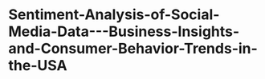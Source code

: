# Sentiment-Analysis-of-Social-Media-Data---Business-Insights-and-Consumer-Behavior-Trends-in-the-USA
